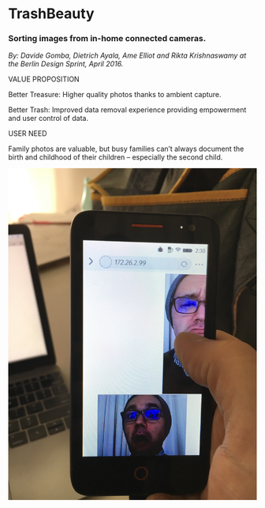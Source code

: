# TrashBeauty

### Sorting images from in-home connected cameras.

*By: Davide Gomba, Dietrich Ayala, Ame Elliot and Rikta Krishnaswamy at the Berlin Design Sprint, April 2016.*

VALUE PROPOSITION  

Better Treasure:
Higher quality photos thanks to ambient capture.

Better Trash: 
Improved data removal experience providing empowerment and user control of data.

USER NEED

Family photos are valuable, but busy families can’t always document the birth and childhood of their children – especially the second child.

<img src="about/trashbeauty_still.jpg">
